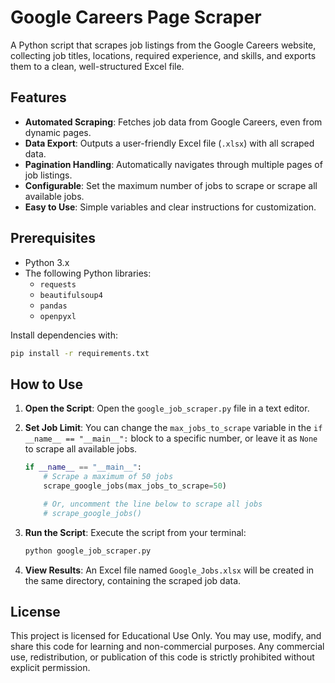 # Google Careers Page Scraper

A Python script that scrapes job listings from the Google Careers website, collecting job titles, locations, required experience, and skills, and exports them to a clean, well-structured Excel file.

## Features

- **Automated Scraping**: Fetches job data from Google Careers, even from dynamic pages.
- **Data Export**: Outputs a user-friendly Excel file (`.xlsx`) with all scraped data.
- **Pagination Handling**: Automatically navigates through multiple pages of job listings.
- **Configurable**: Set the maximum number of jobs to scrape or scrape all available jobs.
- **Easy to Use**: Simple variables and clear instructions for customization.

## Prerequisites

- Python 3.x
- The following Python libraries:
  - `requests`
  - `beautifulsoup4`
  - `pandas`
  - `openpyxl`

Install dependencies with:

```bash
pip install -r requirements.txt
```

## How to Use

1. **Open the Script**: Open the `google_job_scraper.py` file in a text editor.

2. **Set Job Limit**: You can change the `max_jobs_to_scrape` variable in the `if __name__ == "__main__":` block to a specific number, or leave it as `None` to scrape all available jobs.

    ```python
    if __name__ == "__main__":
        # Scrape a maximum of 50 jobs
        scrape_google_jobs(max_jobs_to_scrape=50)

        # Or, uncomment the line below to scrape all jobs
        # scrape_google_jobs()
    ```

3. **Run the Script**: Execute the script from your terminal:

    ```bash
    python google_job_scraper.py
    ```

4. **View Results**: An Excel file named `Google_Jobs.xlsx` will be created in the same directory, containing the scraped job data.

## License

This project is licensed for Educational Use Only. You may use, modify, and share this code for learning and non-commercial purposes. Any commercial use, redistribution, or publication of this code is strictly prohibited without explicit permission.
